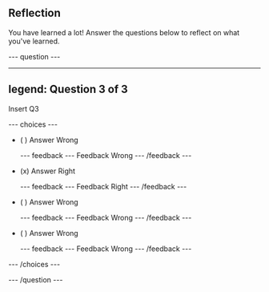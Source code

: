 ## Reflection

You have learned a lot! Answer the questions below to reflect on what you've learned.

--- question ---

---
legend: Question 3 of 3
---

Insert Q3

--- choices ---

- ( ) Answer Wrong

  --- feedback ---
Feedback Wrong
  --- /feedback ---

- (x) Answer Right

  --- feedback ---
Feedback Right
  --- /feedback ---

- ( ) Answer Wrong

  --- feedback ---
Feedback Wrong
  --- /feedback ---

- ( ) Answer Wrong

  --- feedback ---
Feedback Wrong
  --- /feedback ---

--- /choices ---

--- /question ---